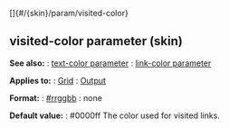 []{#/{skin}/param/visited-color}
  ## visited-color parameter (skin)
  **See also:**
  :   [text-color parameter](ref/%7Bskin%7D/param/text-color)
  :   [link-color parameter](ref/%7Bskin%7D/param/link-color)
  <!-- -->
  **Applies to:**
  :   [Grid](ref/%7Bskin%7D/control/grid)
  :   [Output](ref/%7Bskin%7D/control/output)
  <!-- -->
  **Format:**
  :   [#rrggbb](ref/%7B%7Bappendix%7D%7D/html-colors)
  :   none
  <!-- -->
  **Default value:**
  :   #0000ff
  The color used for visited links.